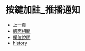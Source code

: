 # 按鍵加註_推播通知
* [上一頁](../README.md)
* [版面相關](README#layout)
* [欄位說明](README#object-desc)
* [history](history)